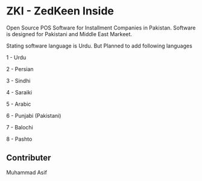 # ZKI - ZedKeen Inside

Open Source POS Software for Installment Companies in Pakistan. Software is designed for Pakistani and Middle East Markeet. 

Stating software language is Urdu. But Planned to add following languages

1 - Urdu

2 - Persian

3 - Sindhi

4 - Saraiki

5 - Arabic

6 - Punjabi (Pakistani)

7 - Balochi

8 - Pashto 

## Contributer

Muhammad Asif
